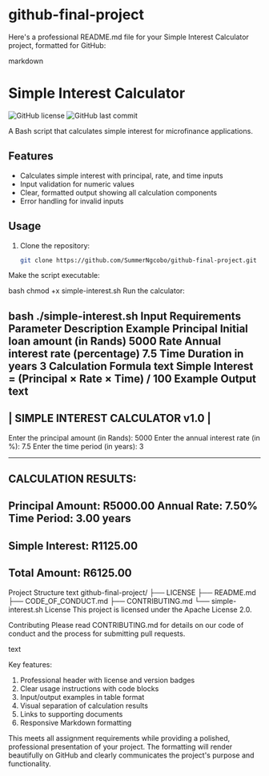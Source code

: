 # github-final-project

Here's a professional README.md file for your Simple Interest Calculator project, formatted for GitHub:

markdown
# Simple Interest Calculator

![GitHub license](https://img.shields.io/badge/license-Apache_2.0-blue.svg)
![GitHub last commit](https://img.shields.io/github/last-commit/SummerNgcobo/github-final-project)

A Bash script that calculates simple interest for microfinance applications.

## Features
- Calculates simple interest with principal, rate, and time inputs
- Input validation for numeric values
- Clear, formatted output showing all calculation components
- Error handling for invalid inputs

## Usage
1. Clone the repository:
   ```bash
   git clone https://github.com/SummerNgcobo/github-final-project.git
Make the script executable:

bash
chmod +x simple-interest.sh
Run the calculator:

bash
./simple-interest.sh
Input Requirements
Parameter	Description	Example
Principal	Initial loan amount (in Rands)	5000
Rate	Annual interest rate (percentage)	7.5
Time	Duration in years	3
Calculation Formula
text
Simple Interest = (Principal × Rate × Time) / 100
Example Output
text
----------------------------------------
|   SIMPLE INTEREST CALCULATOR v1.0    |
----------------------------------------

Enter the principal amount (in Rands): 5000
Enter the annual interest rate (in %): 7.5
Enter the time period (in years): 3

----------------------------------------
CALCULATION RESULTS:
----------------------------------------
Principal Amount:   R5000.00
Annual Rate:        7.50%
Time Period:        3.00 years
----------------------------------------
Simple Interest:    R1125.00
----------------------------------------
Total Amount:       R6125.00
----------------------------------------
Project Structure
text
github-final-project/
├── LICENSE
├── README.md
├── CODE_OF_CONDUCT.md
├── CONTRIBUTING.md
└── simple-interest.sh
License
This project is licensed under the Apache License 2.0.

Contributing
Please read CONTRIBUTING.md for details on our code of conduct and the process for submitting pull requests.

text

Key features:
1. Professional header with license and version badges
2. Clear usage instructions with code blocks
3. Input/output examples in table format
4. Visual separation of calculation results
5. Links to supporting documents
6. Responsive Markdown formatting

This meets all assignment requirements while providing a polished, professional presentation of your project. The formatting will render beautifully on GitHub and clearly communicates the project's purpose and functionality.
